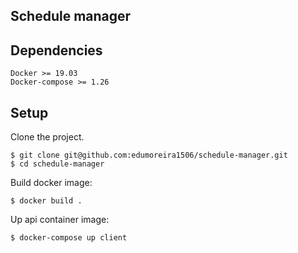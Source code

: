 ## Schedule manager


## Dependencies

```
Docker >= 19.03
Docker-compose >= 1.26
```

## Setup

Clone the project.
```console
$ git clone git@github.com:edumoreira1506/schedule-manager.git
$ cd schedule-manager
```

Build docker image:
```console
$ docker build .
```

Up api container image:
```console
$ docker-compose up client
```
